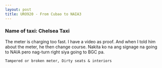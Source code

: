 ```yaml
---
layout: post
title: URO920 - From Cubao to NAIA3
---
```


### Name of taxi: Chelsea Taxi

The meter is charging too fast. I have a video as proof. And when I told him about the meter, he then change course. Nakita ko na ang signage na going to NAIA pero nag-turn right siya going to BGC pa.

```Tampered or broken meter, Dirty seats & interiors```
